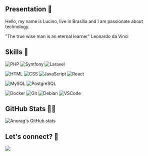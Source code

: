 ## Presentation 👋

Hello, my name is Lucino, live in Brasília and I am passionate about technology.

"The true wise man is an eternal learner" Leonardo da Vinci

## Skills 🚀

![PHP](https://img.shields.io/badge/-PHP-333?style=flat&logo=php&logoColor=FFF) ![Symfony](https://img.shields.io/badge/-Symfony-333?style=flat&logo=symfony&logoColor=FFF) ![Laravel](https://img.shields.io/badge/-Laravel-333?style=flat&logo=laravel&logoColor=FFF)

![HTML](https://img.shields.io/badge/-HTML-333?style=flat&logo=HTML5&logoColor=FFF) ![CSS](https://img.shields.io/badge/-CSS-333?style=flat&logo=CSS3&logoColor=FFF) ![JavaScript](https://img.shields.io/badge/-JavaScript-333?style=flat&logo=javascript&logoColor=FFF) ![React](https://img.shields.io/badge/-React.js-333?style=flat&logo=react&logoColor=FFF) 

![MySQL](https://img.shields.io/badge/-MySQL-333?style=flat&logo=mysql&logoColor=FFF) ![PostgreSQL](https://img.shields.io/badge/-PostgreSQL-333?style=flat&logo=postgresql&logoColor=FFF)

![Docker](https://img.shields.io/badge/-Docker-333?style=flat&logo=docker&logoColor=FFF) ![Git](https://img.shields.io/badge/-Git-333?style=flat&logo=git&logoColor=FFF) ![Debian](https://img.shields.io/badge/-Debian-333?style=flat&logo=debian) ![VSCode](https://img.shields.io/badge/-VSCode-333?style=flat&logo=visual-studio-code&logoColor=FFF)

## GitHub Stats 👨‍💻

![Anurag's GitHub stats](https://github-readme-stats.vercel.app/api?username=LucinoGonzaga&show_icons=true&theme=radical)

## Let's connect? 🤝

<a href="https://www.linkedin.com/in/lucino-gonzaga" target="_blank"><img src="https://img.shields.io/badge/-Lucino Gonzaga-333?style=flat&logo=linkedin&logoColor=FFF)"/></a>
